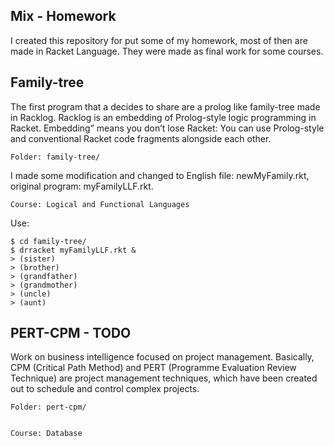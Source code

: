 Mix - Homework
--------------

I created this repository for put some of my homework, most of then are made in Racket Language. They were made as final work for some courses.


Family-tree
-----------

The first program that a decides to share are a prolog like family-tree made in Racklog. Racklog is an embedding of Prolog-style logic programming in Racket. Embedding” means you don’t lose Racket: You can use Prolog-style and conventional Racket code fragments alongside each other.

    Folder: family-tree/

I made some modification and changed to English file: newMyFamily.rkt, original program: myFamilyLLF.rkt.

    Course: Logical and Functional Languages

Use:

	$ cd family-tree/
	$ drracket myFamilyLLF.rkt &
	> (sister)
	> (brother)
	> (grandfather)
	> (grandmother)
	> (uncle)
	> (aunt)


PERT-CPM - TODO
--------

Work on business intelligence focused on project management. Basically, CPM (Critical Path Method) and PERT (Programme Evaluation Review Technique) are project management techniques, which have been created out to schedule and control complex projects.

	Folder: pert-cpm/


	Course: Database

